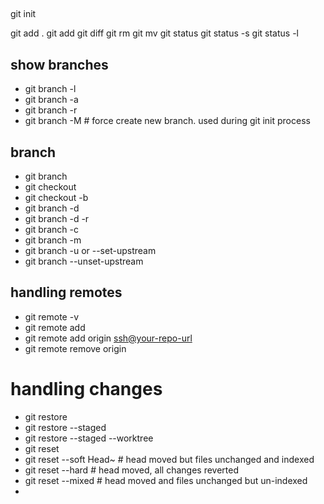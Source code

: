 ## 
git init


git add . 
git add <filename>
git diff <filename>
git rm <filename>
git mv <filename>
git status
git status -s
git status -l

## show branches
- git branch -l
- git branch -a
- git branch -r
- git branch -M # force create new branch. used during git init process

## branch
- git branch <branch-name>
- git checkout <branch-name>
- git checkout -b <new-branch-name>
- git branch -d <branch-name>
- git branch -d -r <remote-branch-name>
- git branch -c
- git branch -m
- git branch -u or --set-upstream
- git branch --unset-upstream

## handling remotes
- git remote -v
- git remote add <Name> <url>
- git remote add origin <ssh@your-repo-url>
- git remote remove origin

# handling changes
- git restore <filepath>
- git restore --staged <filepath>
- git restore --staged --worktree <filepath> 
- git reset 
- git reset --soft Head~<number> # head moved but files unchanged and indexed
- git reset --hard <commit-id> # head moved, all changes reverted
- git reset --mixed <commit-id> # head moved and files unchanged but un-indexed
- 

